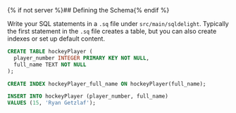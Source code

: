 {% if not server %}## Defining the Schema{% endif %}

Write your SQL statements in a `.sq` file under `src/main/sqldelight`. 
Typically the first statement in the `.sq` file creates a table, but you can also create indexes
or set up default content.

```sql title="src/main/sqldelight/com/example/sqldelight/hockey/data/Player.sq"
CREATE TABLE hockeyPlayer (
  player_number INTEGER PRIMARY KEY NOT NULL,
  full_name TEXT NOT NULL
);

CREATE INDEX hockeyPlayer_full_name ON hockeyPlayer(full_name);

INSERT INTO hockeyPlayer (player_number, full_name)
VALUES (15, 'Ryan Getzlaf');
```
